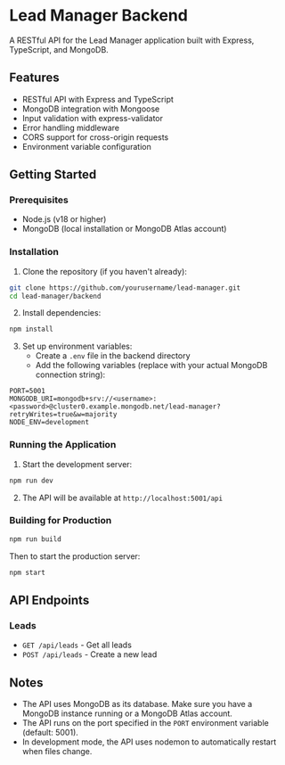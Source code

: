 # Lead Manager Backend

A RESTful API for the Lead Manager application built with Express, TypeScript, and MongoDB.

## Features

- RESTful API with Express and TypeScript
- MongoDB integration with Mongoose
- Input validation with express-validator
- Error handling middleware
- CORS support for cross-origin requests
- Environment variable configuration

## Getting Started

### Prerequisites

- Node.js (v18 or higher)
- MongoDB (local installation or MongoDB Atlas account)

### Installation

1. Clone the repository (if you haven't already):

```bash
git clone https://github.com/yourusername/lead-manager.git
cd lead-manager/backend
```

2. Install dependencies:

```bash
npm install
```

3. Set up environment variables:
   - Create a `.env` file in the backend directory
   - Add the following variables (replace with your actual MongoDB connection string):

```
PORT=5001
MONGODB_URI=mongodb+srv://<username>:<password>@cluster0.example.mongodb.net/lead-manager?retryWrites=true&w=majority
NODE_ENV=development
```

### Running the Application

1. Start the development server:

```bash
npm run dev
```

2. The API will be available at `http://localhost:5001/api`

### Building for Production

```bash
npm run build
```

Then to start the production server:

```bash
npm start
```

## API Endpoints

### Leads

- `GET /api/leads` - Get all leads
- `POST /api/leads` - Create a new lead

## Notes

- The API uses MongoDB as its database. Make sure you have a MongoDB instance running or a MongoDB Atlas account.
- The API runs on the port specified in the `PORT` environment variable (default: 5001).
- In development mode, the API uses nodemon to automatically restart when files change.
